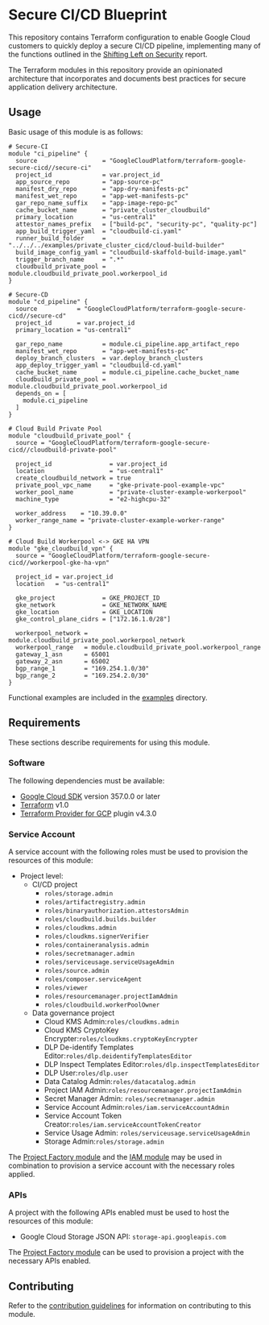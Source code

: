 # Secure CI/CD Blueprint

This repository contains Terraform configuration to enable Google Cloud customers to quickly deploy a secure CI/CD pipeline, implementing many of the functions outlined in the [Shifting Left on Security](https://cloud.google.com/solutions/shifting-left-on-security) report.

The Terraform modules in this repository provide an opinionated architecture that incorporates and documents best practices for secure application delivery architecture.

## Usage

Basic usage of this module is as follows:

```hcl
# Secure-CI
module "ci_pipeline" {
  source                  = "GoogleCloudPlatform/terraform-google-secure-cicd//secure-ci"
  project_id              = var.project_id
  app_source_repo         = "app-source-pc"
  manifest_dry_repo       = "app-dry-manifests-pc"
  manifest_wet_repo       = "app-wet-manifests-pc"
  gar_repo_name_suffix    = "app-image-repo-pc"
  cache_bucket_name       = "private_cluster_cloudbuild"
  primary_location        = "us-central1"
  attestor_names_prefix   = ["build-pc", "security-pc", "quality-pc"]
  app_build_trigger_yaml  = "cloudbuild-ci.yaml"
  runner_build_folder     = "../../../examples/private_cluster_cicd/cloud-build-builder"
  build_image_config_yaml = "cloudbuild-skaffold-build-image.yaml"
  trigger_branch_name     = ".*"
  cloudbuild_private_pool = module.cloudbuild_private_pool.workerpool_id
}

# Secure-CD
module "cd_pipeline" {
  source           = "GoogleCloudPlatform/terraform-google-secure-cicd//secure-cd"
  project_id       = var.project_id
  primary_location = "us-central1"

  gar_repo_name           = module.ci_pipeline.app_artifact_repo
  manifest_wet_repo       = "app-wet-manifests-pc"
  deploy_branch_clusters  = var.deploy_branch_clusters
  app_deploy_trigger_yaml = "cloudbuild-cd.yaml"
  cache_bucket_name       = module.ci_pipeline.cache_bucket_name
  cloudbuild_private_pool = module.cloudbuild_private_pool.workerpool_id
  depends_on = [
    module.ci_pipeline
  ]
}

# Cloud Build Private Pool
module "cloudbuild_private_pool" {
  source = "GoogleCloudPlatform/terraform-google-secure-cicd//cloudbuild-private-pool"

  project_id                = var.project_id
  location                  = "us-central1"
  create_cloudbuild_network = true
  private_pool_vpc_name     = "gke-private-pool-example-vpc"
  worker_pool_name          = "private-cluster-example-workerpool"
  machine_type              = "e2-highcpu-32"

  worker_address    = "10.39.0.0"
  worker_range_name = "private-cluster-example-worker-range"
}

# Cloud Build Workerpool <-> GKE HA VPN
module "gke_cloudbuild_vpn" {
  source = "GoogleCloudPlatform/terraform-google-secure-cicd//workerpool-gke-ha-vpn"

  project_id = var.project_id
  location   = "us-central1"

  gke_project             = GKE_PROJECT_ID
  gke_network             = GKE_NETWORK_NAME
  gke_location            = GKE_LOCATION
  gke_control_plane_cidrs = ["172.16.1.0/28"]

  workerpool_network = module.cloudbuild_private_pool.workerpool_network
  workerpool_range   = module.cloudbuild_private_pool.workerpool_range
  gateway_1_asn      = 65001
  gateway_2_asn      = 65002
  bgp_range_1        = "169.254.1.0/30"
  bgp_range_2        = "169.254.2.0/30"
}
```

Functional examples are included in the
[examples](./examples/) directory.

<!-- BEGINNING OF PRE-COMMIT-TERRAFORM DOCS HOOK -->

<!-- END OF PRE-COMMIT-TERRAFORM DOCS HOOK -->

## Requirements

These sections describe requirements for using this module.

### Software

The following dependencies must be available:

- [Google Cloud SDK](https://cloud.google.com/sdk/install) version 357.0.0 or later
- [Terraform][terraform] v1.0
- [Terraform Provider for GCP][terraform-provider-gcp] plugin v4.3.0

### Service Account

A service account with the following roles must be used to provision
the resources of this module:

- Project level:
  - CI/CD project
      - `roles/storage.admin`
      - `roles/artifactregistry.admin`
      - `roles/binaryauthorization.attestorsAdmin`
      - `roles/cloudbuild.builds.builder`
      - `roles/cloudkms.admin`
      - `roles/cloudkms.signerVerifier`
      - `roles/containeranalysis.admin`
      - `roles/secretmanager.admin`
      - `roles/serviceusage.serviceUsageAdmin`
      - `roles/source.admin`
      - `roles/composer.serviceAgent`
      - `roles/viewer`
      - `roles/resourcemanager.projectIamAdmin`
      - `roles/cloudbuild.workerPoolOwner`
  - Data governance project
    - Cloud KMS Admin:`roles/cloudkms.admin`
    - Cloud KMS CryptoKey Encrypter:`roles/cloudkms.cryptoKeyEncrypter`
    - DLP De-identify Templates Editor:`roles/dlp.deidentifyTemplatesEditor`
    - DLP Inspect Templates Editor:`roles/dlp.inspectTemplatesEditor`
    - DLP User:`roles/dlp.user`
    - Data Catalog Admin:`roles/datacatalog.admin`
    - Project IAM Admin:`roles/resourcemanager.projectIamAdmin`
    - Secret Manager Admin: `roles/secretmanager.admin`
    - Service Account Admin:`roles/iam.serviceAccountAdmin`
    - Service Account Token Creator:`roles/iam.serviceAccountTokenCreator`
    - Service Usage Admin: `roles/serviceusage.serviceUsageAdmin`
    - Storage Admin:`roles/storage.admin`

The [Project Factory module][project-factory-module] and the
[IAM module][iam-module] may be used in combination to provision a
service account with the necessary roles applied.

### APIs

A project with the following APIs enabled must be used to host the
resources of this module:

- Google Cloud Storage JSON API: `storage-api.googleapis.com`

The [Project Factory module][project-factory-module] can be used to
provision a project with the necessary APIs enabled.

## Contributing

Refer to the [contribution guidelines](./CONTRIBUTING.md) for
information on contributing to this module.

[iam-module]: https://registry.terraform.io/modules/terraform-google-modules/iam/google
[project-factory-module]: https://registry.terraform.io/modules/terraform-google-modules/project-factory/google
[terraform-provider-gcp]: https://www.terraform.io/docs/providers/google/index.html
[terraform]: https://www.terraform.io/downloads.html
